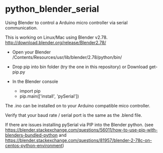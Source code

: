 # python_blender_serial
Using Blender to control a Arduino micro controller via serial communication.

This is working on Linux/Mac using Blender v2.78. http://download.blender.org/release/Blender2.78/

- Open your Blender /Contents/Resources/usr/lib/blender/2.78/python/bin/
- Drop pip into bin folder (try the one in this repository) or Download get-pip.py 
- In the Blender console 
    
    - import pip
    - pip.main(['install', 'pySerial'])


The .ino can be installed on to your Arduino compatible mico controller.

Verify that your baud rate / serial port is the same as the .blend file.


If there are issues installing pySerial via PIP into the Blender python. (see https://blender.stackexchange.com/questions/56011/how-to-use-pip-with-blenders-bundled-python and https://blender.stackexchange.com/questions/81957/blender-2-78c-on-centos-python-environment)

